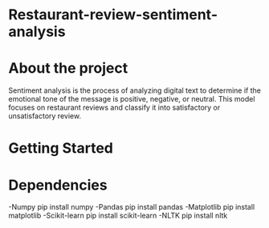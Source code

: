 # Restaurant-review-sentiment-analysis

# About the project

Sentiment analysis is the process of analyzing digital text to determine if the emotional tone of the message is positive, negative, or neutral. This model focuses on restaurant reviews and classify it into satisfactory or unsatisfactory review.

# Getting Started

# Dependencies

-Numpy
pip install numpy
-Pandas
pip install pandas
-Matplotlib
pip install matplotlib
-Scikit-learn
pip install scikit-learn
-NLTK
pip install nltk
